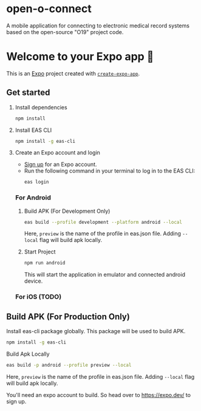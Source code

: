 # open-o-connect

A mobile application for connecting to electronic medical record systems based on the open-source "O19" project code.

# Welcome to your Expo app 👋

This is an [Expo](https://expo.dev) project created with [`create-expo-app`](https://www.npmjs.com/package/create-expo-app).

## Get started

1. Install dependencies

   ```bash
   npm install
   ```

2. Install EAS CLI
   ```bash
   npm install -g eas-cli
   ```
3. Create an Expo account and login

   - [Sign up](https://expo.dev/signup) for an Expo account.
   - Run the following command in your terminal to log in to the EAS CLI:
     ```bash
     eas login
     ```

   ### For Android

   1. Build APK (For Development Only)

      ```bash
      eas build --profile development --platform android --local
      ```

      Here, `preview` is the name of the profile in eas.json file. Adding `--local` flag will build apk locally.

   2. Start Project
      ```bash
      npm run android
      ```
      This will start the application in emulator and connected android device.

   ### For iOS (TODO)

## Build APK (For Production Only)

Install eas-cli package globally. This package will be used to build APK.

```bash
npm install -g eas-cli
```

Build Apk Locally

```bash
eas build -p android --profile preview --local
```

Here, `preview` is the name of the profile in eas.json file. Adding `--local` flag will build apk locally.

You'll need an expo account to build. So head over to https://expo.dev/ to sign up.

